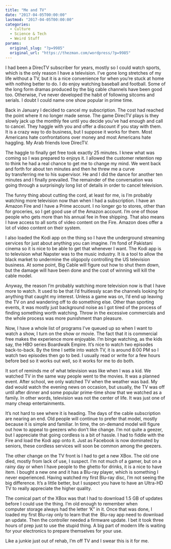 ```yaml
---
title: "Me and TV"
date: "2017-04-05T00:00:00"
lastmod: "2017-04-05T00:00:00"
categories:
  - Culture
  - Science & Tech
  - Weird Stuff
params:
  original_slug: "?p=9985"
  original_url: "https://thezman.com/wordpress/?p=9985"
---
```


I had been a DirecTV subscriber for years, mostly so I could watch
sports, which is the only reason I have a television. I’ve gone long
stretches of my life without a TV, but it is a nice convenience for when
you’re stuck at home with nothing better to do. I do enjoy watching
baseball and football. Some of the long form dramas produced by the big
cable channels have been good too. Otherwise, I’ve never developed the
habit of following sitcoms and serials. I doubt I could name one show
popular in prime time.

Back in January I decided to cancel my subscription. The cost had
reached the point where it no longer made sense. The game DirecTV plays
is they slowly jack up the monthly fee until you decide you’ve had
enough and call to cancel. They haggle with you and offer a discount if
you stay with them. It is a crazy way to do business, but I suppose it
works for them. Most Americans hate confrontations over money and most
Americans hate haggling. My Arab friends love DirecTV.

The haggle to finally get free took exactly 25 minutes. I knew what was
coming so I was prepared to enjoys it. I allowed the customer retention
rep to think he had a real chance to get me to change my mind. We went
back and forth for about ten minutes and then he threw me a curve
by transferring me to his supervisor. He and I did the dance for another
ten minutes and I finally prevailed. The remainder of the conversation
was going through a surprisingly long list of details in order to cancel
television.

The funny thing about cutting the cord, at least for me, is I’m probably
watching more television now than when I had a subscription. I have an
Amazon Fire and I have a Prime account. I no longer go to stores, other
than for groceries, so I get good use of the Amazon account. I’m one of
those people who gets more than his annual fee in free shipping. That
also means I have access to all sorts of video content on the Fire.
Amazon does offer a lot of video content on their system.

I also loaded the Kodi app on the thing so I have the underground
streaming services for just about anything you can imagine. I’m fond of
Pakistani cinema so it is nice to be able to get that whenever I want.
The Kodi app is to television what Napster was to the music industry. It
is a tool to allow the black market to undermine the oligopoly
controlling the US television business. At some point, Big Cable will
figure out how to shut them down, but the damage will have been done and
the cost of winning will kill the cable model.

Anyway, the reason I’m probably watching more television now is that I
have more to watch. It used to be that I’d fruitlessly scan the channels
looking for anything that caught my interest. Unless a game was on, I’d
end up leaving the TV on and wandering off to do something else. Other
than sporting events, it was mostly just background noise as I got tired
of the process of finding something worth watching. Throw in the
excessive commercials and the whole process was more punishment than
pleasure.

Now, I have a whole list of programs I’ve queued up so when I want to
watch a show, I turn on the show or movie. The fact that it is
commercial free makes the experience more enjoyable. I’m binge watching,
as the kids say, the HBO series Boardwalk Empire. It’s nice to watch two
episodes back-to-back. By the time I settle into watch TV, it is around
8:00 PM so I watch two episodes then go to bed. I usually read or write
for a few hours before bed so it works out well, so it works for me to
do both.

It sort of reminds me of what television was like when I was a kid. We
watched TV in the same way people went to the movies. It was a planned
event. After school, we only watched TV when the weather was bad. My dad
would watch the evening news on occasion, but usually, the TV was off
until after dinner and some popular prime-time show that we watched as a
family. In other words, television was not the center of life. It was
just one of many cheap entertainments.

It’s not hard to see where it is heading. The days of the cable
subscription are nearing an end. Old people will continue to prefer that
model, mostly because it is simple and familiar. In time, the on-demand
model will figure out how to appeal to geezers who don’t like change.
I’m not quite a geezer, but I appreciate that going cordless is a bit of
hassle. I had to fiddle with the Fire and load the Kodi app onto it.
Just as Facebook is now dominated by seniors, these cordless services
will soon be common among the geezers.

The other change on the TV front is I had to get a new XBox. The old one
died, mostly from lack of use, I suspect. I’m not much of a gamer, but
on a rainy day or when I have people to the ghetto for drinks, it is a
nice to have item. I bought a new one and it has a Blu-ray player, which
is something I never experienced. Having watched my first Blu-ray disc,
I’m not seeing the big difference. It’s a little better, but I suspect
you have to have an Ultra-HD TV to really appreciate the higher quality.

The comical part of the XBox was that I had to download 1.5 GB of
updates before I could use the thing. I’m old enough to remember when
computer storage always had the letter ‘K” in it. Once that was done, I
loaded my first Blu-ray only to learn that the  Blu-ray app need to
download an update. Then the controller needed a firmware update. I bet
it took three hours of prep just to use the stupid thing. A big part of
modern life is waiting for your electronics to prepare themselves for
your use.

Like a junkie just out of rehab, I’m off TV and I swear this is it for
me.
